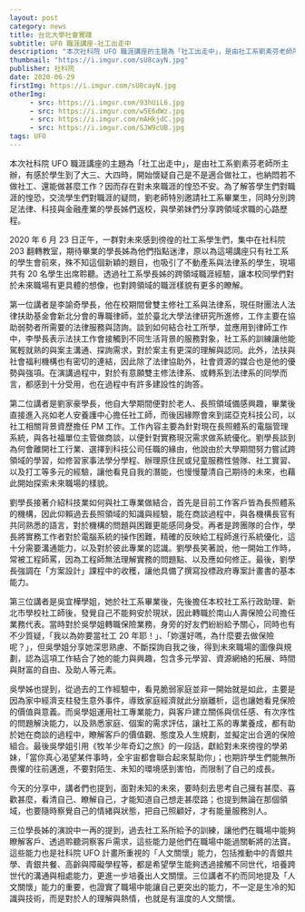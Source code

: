 ```yaml
---
layout: post
category: news
title: 台北大學社會實踐
subtitle: UFO 職涯講座-社工出走中
description: "本次社科院 UFO 職涯講座的主題為「社工出走中」，是由社工系劉素芬老師所主辦，有感於學生到了大三、大四時，開始懷疑自己是不是適合做社工，也納悶若不做社工、還能做甚麼工作？因而存在對未來職涯的惶恐不安。為了解答學生們對職涯的惶恐，交流學生們對職涯的疑問，劉老師特別邀請社工系畢業生，同時分別跨足法律、科技與金融產業的學長姊們返校，與學弟妹們分享跨領域求職的心路歷程。"
thumbnail: "https://i.imgur.com/sU8cayN.jpg"
publisher: 社科院
date: 2020-06-29
firstImg: https://i.imgur.com/sU8cayN.jpg
otherImg:
     - src: https://i.imgur.com/93hUiL6.jpg
     - src: https://i.imgur.com/w5E6dWz.jpg
     - src: https://i.imgur.com/mAHkjdC.jpg
     - src: https://i.imgur.com/SJW9cUB.jpg
tags: UFO
---
```

本次社科院 UFO 職涯講座的主題為「社工出走中」，是由社工系劉素芬老師所主辦，有感於學生到了大三、大四時，開始懷疑自己是不是適合做社工，也納悶若不做社工、還能做甚麼工作？因而存在對未來職涯的惶恐不安。為了解答學生們對職涯的惶恐，交流學生們對職涯的疑問，劉老師特別邀請社工系畢業生，同時分別跨足法律、科技與金融產業的學長姊們返校，與學弟妹們分享跨領域求職的心路歷程。

2020 年 6 月 23 日正午，一群對未來感到徬徨的社工系學生們，集中在社科院 203 翻轉教室，期待畢業的學長姊為他們指點迷津，原以為這場講座只有社工系的學生會前來，殊不知這個新穎的題目，也吸引了不動產系與法律系的學生，現場共有 20 名學生出席聆聽。透過社工系學長姊的跨領域職涯經驗，讓本校同學們對於未來職場有更具體的想像，也對跨領域的職涯樣貌有更多的瞭解。

第一位講者是李諭奇學長，他在校期間曾雙主修社工系與法律系，現任財團法人法律扶助基金會新北分會的專職律師，並於臺北大學法律研究所進修，工作主要在協助弱勢者所需要的法律服務與諮詢。談到如何結合社工所學，並應用到律師工作中，李學長表示法扶工作會接觸到不同生活背景的服務對象，社工系的訓練讓他能駕輕就熟的與案主溝通、探詢需求，對於案主有更深的理解與認同。此外，法扶與社會福利機構也有密切的連結，因此除了法律協助外，社會資源的媒合也是他的優勢與強項。在演講過程中，對於有意願雙主修法律系、或轉系到法律系的同學而言，都感到十分受用，也在過程中有許多建設性的詢答。

第二位講者是劉家豪學長，他自大學期間便對於老人、長照領域備感興趣，畢業後直接進入兆如老人安養護中心擔任社工師，而後因緣際會來到諾亞克科技公司，以社工相關背景資歷擔任 PM 工作。工作內容主要為針對現在長照體系的電腦管理系統，與各社福單位主管做商談，以便針對實務現況需求做系統優化。劉學長談到為何會離開社工行業、選擇到科技公司任職的緣由，他說由於大學期間努力嘗試跨領域的學習，如修習家事法學分學程、辦理原住民或兒童服務性營隊、社工實習、以及打工等多元的經驗，讓他看見自我的潛能，也慢慢釐清自己期待的未來，也藉此開始探索未來職場的樣貌。

劉學長接著介紹科技業如何與社工專業做結合，首先是目前工作客戶皆為長照體系的機構，因此仰賴過去長照領域的知識與經驗，能在商談過程中，與各機構長官有共同熟悉的語言，對於機構的問題與困難更能感同身受。再者是跨團隊的合作，學長將實務工作者對於電腦系統的操作困難，精確的反映給工程師進行系統優化，這十分需要溝通能力，以及對於彼此專業的認識。劉學長笑著說，他一開始工作時，常被工程師罵，因為工程師無法理解實務的問題點、以及應如何修正。最後，劉學長強調在「方案設計」課程中的收穫，讓他具備了撰寫投標政府專案計畫書的基本能力。

第三位講者是吳宜樺學姐，她於社工系畢業後，先後擔任本校社工系行政助理、新北市學校社工師後，發覺自己不能夠安於現狀，因此轉職於南山人壽保險公司擔任業務代表。當時對於吳學姐轉職保險業務，身旁的好友們紛紛給予關心，同時也有不少質疑，「我以為妳要當社工 20 年耶！」、「妳還好嗎，為什麼要去做保險呢？」，但吳學姐分享她深思熟慮、不斷探詢自我之後，得到未來職場的圖像與規劃，認為這項工作結合了她的能力與興趣，包含多元學習、資源網絡的拓展、時間與財富的自由、及助人等元素。

吳學姊也提到，從過去的工作經驗中，看見脆弱家庭並非一開始就是如此，主要是因為家中經濟支柱發生意外事件，導致家庭經濟就此分崩離析，這也讓她看見保險的價值與意義。而吳學姐運用社工專業能力，與客戶建立關係與信任感、有次序性的問題解決能力，以及熟悉家庭、個案的需求評估，讓社工系的專業養成，都有助於她在商談的過程中，瞭解客戶的價值觀、態度及人生規劃，並擬定出合適的保險組合。最後吳學姐引用《牧羊少年奇幻之旅》的一段話，獻給對未來徬徨的學弟妹，「當你真心渴望某件事時，全宇宙都會聯合起來幫助你」；也期許學生們能無所畏懼的往前邁進，不要對陌生、未知的環境感到害怕，而限制了自己的成長。

今天的分享中，講者們也提到，面對未知的未來，要時刻去思考自己擁有甚麼、喜歡甚麼，看清自己、瞭解自己，才能知道自己想走甚麼路；也提到無論在那個領域，也要隨時察覺自己的情緒與狀態，把自己照顧好，才有能量服務別人。

三位學長姊的演說中一再的提到，過去社工系所給予的訓練，讓他們在職場中能夠瞭解客戶、透過聆聽洞察客戶需求，這些能力是他們在職場中能過關斬將的法寶。這些能力也是社科院 UFO 計畫所重視的「人文關懷」能力，包括推動中的青銀共學、青銀共餐、高齡與障礙學程等，都是希望學生能夠透過接觸不同世代，培養跨世代的溝通與相處能力，更進一步培養出人文關懷。三位講者不約而同地提及「人文關懷」能力的重要，也證實了職場中能讓自己更突出的能力，不一定是生冷的知識與技術，而是對於人的理解與熱情，也就是有溫度的人文關懷。
